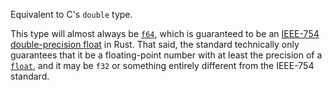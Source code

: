 Equivalent to C's `double` type.

This type will almost always be [`f64`], which is guaranteed to be an [IEEE-754 double-precision float] in Rust. That said, the standard technically only guarantees that it be a floating-point number with at least the precision of a [`float`], and it may be `f32` or something entirely different from the IEEE-754 standard.

[IEEE-754 double-precision float]: https://en.wikipedia.org/wiki/IEEE_754
[`float`]: type.c_float.html
[`f64`]: ../../primitive.f64.html
